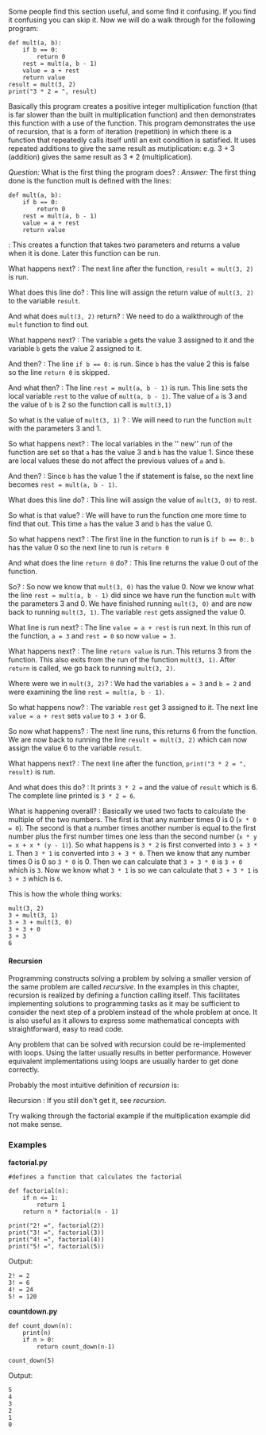 Some people find this section useful, and some find it confusing. If you
find it confusing you can skip it. Now we will do a walk through for the
following program:

``` {.python}
def mult(a, b):
    if b == 0:
        return 0
    rest = mult(a, b - 1)
    value = a + rest
    return value
result = mult(3, 2)
print("3 * 2 = ", result)
```

Basically this program creates a positive integer multiplication
function (that is far slower than the built in multiplication function)
and then demonstrates this function with a use of the function. This
program demonstrates the use of recursion, that is a form of iteration
(repetition) in which there is a function that repeatedly calls itself
until an exit condition is satisfied. It uses repeated additions to give
the same result as mutiplication: e.g. 3 + 3 (addition) gives the same
result as 3 \* 2 (multiplication).

*Question:* What is the first thing the program does?
:   *Answer:* The first thing done is the function mult is defined with
    the lines:

``` {.python}
def mult(a, b):
    if b == 0:
        return 0
    rest = mult(a, b - 1)
    value = a + rest
    return value
```

:   This creates a function that takes two parameters and returns a
    value when it is done. Later this function can be run.

What happens next?
:   The next line after the function, `result = mult(3, 2)` is run.

What does this line do?
:   This line will assign the return value of `mult(3, 2)` to the
    variable `result`.

And what does `mult(3, 2)` return?
:   We need to do a walkthrough of the `mult` function to find out.

What happens next?
:   The variable `a` gets the value 3 assigned to it and the variable
    `b` gets the value 2 assigned to it.

And then?
:   The line `if b == 0:` is run. Since `b` has the value 2 this is
    false so the line `return 0` is skipped.

And what then?
:   The line `rest = mult(a, b - 1)` is run. This line sets the local
    variable `rest` to the value of `mult(a, b - 1)`. The value of `a`
    is 3 and the value of `b` is 2 so the function call is `mult(3,1)`

So what is the value of `mult(3, 1)` ?
:   We will need to run the function `mult` with the parameters 3 and 1.

So what happens next?
:   The local variables in the \'\' new\'\' run of the function are set
    so that `a` has the value 3 and `b` has the value 1. Since these are
    local values these do not affect the previous values of `a` and `b`.

And then?
:   Since `b` has the value 1 the if statement is false, so the next
    line becomes `rest = mult(a, b - 1)`.

What does this line do?
:   This line will assign the value of `mult(3, 0)` to rest.

So what is that value?
:   We will have to run the function one more time to find that out.
    This time `a` has the value 3 and `b` has the value 0.

So what happens next?
:   The first line in the function to run is `if b == 0:`. `b` has the
    value 0 so the next line to run is `return 0`

And what does the line `return 0` do?
:   This line returns the value 0 out of the function.

So?
:   So now we know that `mult(3, 0)` has the value 0. Now we know what
    the line `rest = mult(a, b - 1)` did since we have run the function
    `mult` with the parameters 3 and 0. We have finished running
    `mult(3, 0)` and are now back to running `mult(3, 1)`. The variable
    `rest` gets assigned the value 0.

What line is run next?
:   The line `value = a + rest` is run next. In this run of the
    function, `a = 3` and `rest = 0` so now `value = 3`.

What happens next?
:   The line `return value` is run. This returns 3 from the function.
    This also exits from the run of the function `mult(3, 1)`. After
    `return` is called, we go back to running `mult(3, 2)`.

Where were we in `mult(3, 2)`?
:   We had the variables `a = 3` and `b = 2` and were examining the line
    `rest = mult(a, b - 1)`.

So what happens now?
:   The variable `rest` get 3 assigned to it. The next line
    `value = a + rest` sets `value` to `3 + 3` or 6.

So now what happens?
:   The next line runs, this returns 6 from the function. We are now
    back to running the line `result = mult(3, 2)` which can now assign
    the value 6 to the variable `result`.

What happens next?
:   The next line after the function, `print("3 * 2 = ", result)` is
    run.

And what does this do?
:   It prints `3 * 2 =` and the value of `result` which is 6. The
    complete line printed is `3 * 2 = 6`.

What is happening overall?
:   Basically we used two facts to calculate the multiple of the two
    numbers. The first is that any number times 0 is 0 (`x * 0 = 0`).
    The second is that a number times another number is equal to the
    first number plus the first number times one less than the second
    number (`x * y = x + x * (y - 1)`). So what happens is `3 * 2` is
    first converted into `3 + 3 * 1`. Then `3 * 1` is converted into
    `3 + 3 * 0`. Then we know that any number times 0 is 0 so `3 * 0`
    is 0. Then we can calculate that `3 + 3 * 0` is `3 + 0` which is
    `3`. Now we know what `3 * 1` is so we can calculate that
    `3 + 3 * 1` is `3 + 3` which is `6`.

This is how the whole thing works:

`mult(3, 2)`\
`3 + mult(3, 1)`\
`3 + 3 + mult(3, 0)`\
`3 + 3 + 0`\
`3 + 3`\
`6`

#### Recursion

Programming constructs solving a problem by solving a smaller version of
the same problem are called *recursive*. In the examples in this
chapter, recursion is realized by defining a function calling itself.
This facilitates implementing solutions to programming tasks as it may
be sufficient to consider the next step of a problem instead of the
whole problem at once. It is also useful as it allows to express some
mathematical concepts with straightforward, easy to read code.

Any problem that can be solved with recursion could be re-implemented
with loops. Using the latter usually results in better performance.
However equivalent implementations using loops are usually harder to get
done correctly.

Probably the most intuitive definition of *recursion* is:

Recursion
:   If you still don\'t get it, see *recursion*.

Try walking through the factorial example if the multiplication example
did not make sense.

### Examples

**factorial.py**

``` {.python}
#defines a function that calculates the factorial

def factorial(n):
    if n <= 1:
        return 1
    return n * factorial(n - 1)

print("2! =", factorial(2))
print("3! =", factorial(3))
print("4! =", factorial(4))
print("5! =", factorial(5))
```

Output:

`2! = 2`\
`3! = 6`\
`4! = 24`\
`5! = 120`

**countdown.py**

``` {.python}
def count_down(n):
    print(n)
    if n > 0:
        return count_down(n-1)

count_down(5)
```

Output:

`5`\
`4`\
`3`\
`2`\
`1`\
`0`
